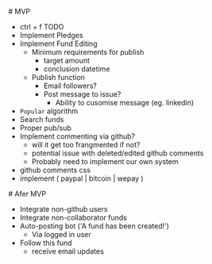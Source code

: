 # MVP

- ctrl + f TODO
- Implement Pledges
- Implement Fund Editing
	- Minimum requirements for publish
		- target amount
		- conclusion datetime	
	- Publish function
		- Email followers?
		- Post message to issue?
			- Ability to cusomise message (eg. linkedin)
- `Popular` algorithm
- Search funds
- Proper pub/sub
- Implement commenting via github?
	- will it get too frangmented if not?
	- potential issue with deleted/edited github comments
	- Probably need to implement our own system
- github comments css
- implement ( paypal | bitcoin | wepay )


# Afer MVP

- Integrate non-github users
- Integrate non-collaborator funds
- Auto-posting bot ('A fund has been created!')
	- Via logged in user
- Follow this fund
	-  receive email updates